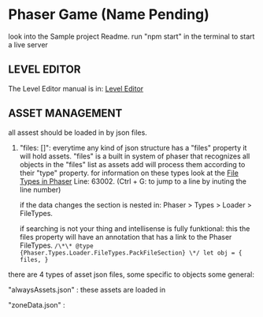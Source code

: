 # Phaser Game (Name Pending)

look into the Sample project Readme.
run "npm start" in the terminal to start a live server

## LEVEL EDITOR

The Level Editor manual is in:
[Level Editor](src\Objects\Systems\LevelEditor_Manual.txt)

## ASSET MANAGEMENT

all assest should be loaded in by json files.

1. "files: []":
   everytime any kind of json structure has a "files" property it will hold assets.
   "files" is a built in system of phaser that recognizes all objects in the "files" list as assets add will process them according to their "type" property.
   for information on these types look at the [File Types in Phaser](node_modules\phaser\types\phaser.d.ts) Line: 63002.
   (Ctrl + G: to jump to a line by inuting the line number)
   
   if the data changes the section is nested in:
   Phaser > Types > Loader > FileTypes.

   if searching is not your thing and intellisense is fully funktional:
   this the files property will have an annotation that has a link to the Phaser FileTypes.
   `/\*\* @type {Phaser.Types.Loader.FileTypes.PackFileSection} \*/ let obj = { files, } `

there are 4 types of asset json files, some specific to objects some general:

"alwaysAssets.json" : these assets are loaded in

"zoneData.json" :
